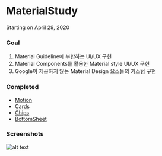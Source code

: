 # MaterialStudy

Starting on April 29, 2020

### Goal

1. Material Guideline에 부합하는 UI/UX 구현
2. Material Components를 활용한 Material style UI/UX 구현
3. Google이 제공하지 않는 Material Design 요소들의 커스텀 구현

### Completed

- [Motion](https://material.io/develop/android/theming/motion/ "google link")
- [Cards](https://material.io/develop/android/components/cards/ "cards")
- [Chips](https://material.io/develop/android/components/chip/ "chips")
- [BottomSheet](https://material.io/components/sheets-bottom#behavior "bottom sheet")


### Screenshots

![alt text](https://img1.daumcdn.net/thumb/R1280x0/?scode=mtistory2&fname=https%3A%2F%2Fk.kakaocdn.net%2Fdn%2FykijO%2FbtqEbaZhYus%2F9jkdWK0KRXTNd1Ke9iaH40%2Fimg.png)




